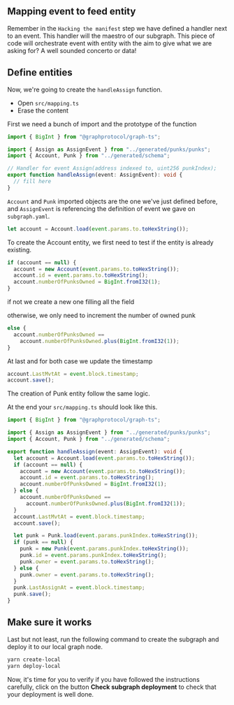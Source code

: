 ## Mapping event to feed entity

Remember in the `Hacking the manifest` step we have defined a handler next to an event. This handler will the maestro of our subgraph. This piece of code will orchestrate event with entity with the aim to give what we are asking for? A well sounded concerto or data!

## Define entities

Now, we're going to create the `handleAssign` function.

- Open `src/mapping.ts`
- Erase the content

First we need a bunch of import and the prototype of the function

```typescript
import { BigInt } from "@graphprotocol/graph-ts";

import { Assign as AssignEvent } from "../generated/punks/punks";
import { Account, Punk } from "../generated/schema";

// Handler for event Assign(address indexed to, uint256 punkIndex);
export function handleAssign(event: AssignEvent): void {
  // fill here
}
```

`Account` and `Punk` imported objects are the one we've just defined before, and `AssignEvent` is referencing the definition of event we gave on `subgraph.yaml`.

```typescript
let account = Account.load(event.params.to.toHexString());
```

To create the Account entity, we first need to test if the entity is already existing.

```typescript
if (account == null) {
  account = new Account(event.params.to.toHexString());
  account.id = event.params.to.toHexString();
  account.numberOfPunksOwned = BigInt.fromI32(1);
}
```

if not we create a new one filling all the field

otherwise, we only need to increment the number of owned punk

```typescript
else {
  account.numberOfPunksOwned ==
    account.numberOfPunksOwned.plus(BigInt.fromI32(1));
}
```

At last and for both case we update the timestamp

```typescript
account.LastMvtAt = event.block.timestamp;
account.save();
```

The creation of Punk entity follow the same logic.

At the end your `src/mapping.ts` should look like this.

```typescript
import { BigInt } from "@graphprotocol/graph-ts";

import { Assign as AssignEvent } from "../generated/punks/punks";
import { Account, Punk } from "../generated/schema";

export function handleAssign(event: AssignEvent): void {
  let account = Account.load(event.params.to.toHexString());
  if (account == null) {
    account = new Account(event.params.to.toHexString());
    account.id = event.params.to.toHexString();
    account.numberOfPunksOwned = BigInt.fromI32(1);
  } else {
    account.numberOfPunksOwned ==
      account.numberOfPunksOwned.plus(BigInt.fromI32(1));
  }
  account.LastMvtAt = event.block.timestamp;
  account.save();

  let punk = Punk.load(event.params.punkIndex.toHexString());
  if (punk == null) {
    punk = new Punk(event.params.punkIndex.toHexString());
    punk.id = event.params.punkIndex.toHexString();
    punk.owner = event.params.to.toHexString();
  } else {
    punk.owner = event.params.to.toHexString();
  }
  punk.LastAssignAt = event.block.timestamp;
  punk.save();
}
```

## Make sure it works

Last but not least, run the following command to create the subgraph and deploy it to our local graph node.

```bash
yarn create-local
yarn deploy-local
```

Now, it's time for you to verify if you have followed the instructions carefully, click on the button **Check subgraph deployment** to check that your deployment is well done.
